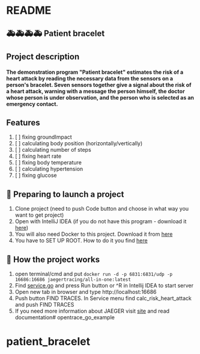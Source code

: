 # **README**

## 🚑🚑🚑🚑 Patient bracelet

## Project description
#### The demonstration program "**Patient bracelet**" estimates the risk of a heart attack by reading the necessary data from the sensors on a person's bracelet. Seven sensors together give a signal about the risk of a heart attack, warning with a message the person himself, the doctor whose person is under observation, and the person who is selected as an emergency contact.

## Features
1. [ ] fixing groundImpact
2. [ ] calculating body position (horizontally/vertically)
3. [ ] calculating number of steps
4. [ ] fixing heart rate
5. [ ] fixing body temperature
6. [ ] calculating hypertension
7. [ ] fixing glucose

## 📀 Preparing to launch a project

1. Clone project (need to push Code button and choose in what way you want to get project)
2. Open with IntelliJ IDEA (if you do not have this program - download it [here](https://www.jetbrains.com/idea/download/#section=mac))
3. You will also need Docker to this project. Download it from [here](https://www.docker.com)
4. You have to SET UP ROOT. How to do it you find [here](https://www.jetbrains.com/help/idea/configuring-goroot-and-gopath.html)


## 📌 How the project works

1. open terminal/cmd and put `docker run -d -p 6831:6831/udp -p 16686:16686 jaegertracing/all-in-one:latest`
2. Find  [service.go](exercise3/service/service.go) and press Run button or ^R in Intellij IDEA to start server
3. Open new tab in browser and type http://localhost:16686
4. Push button FIND TRACES. In Service menu find calc_risk_heart_attack and push FIND TRACES
5. If you need more information about JAEGER visit [site](https://www.jaegertracing.io) and read documentation# opentrace_go_example
# patient_bracelet
